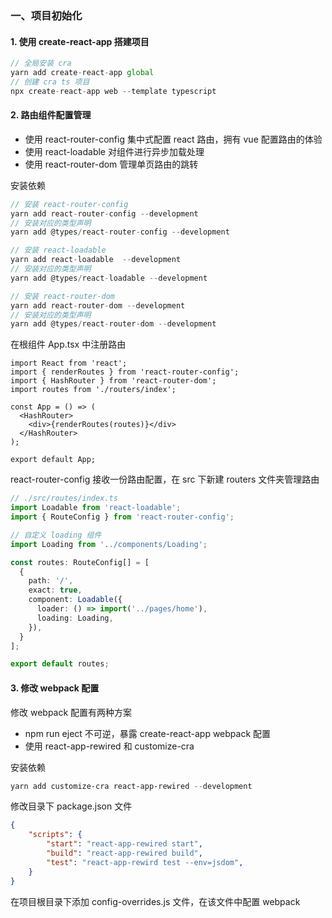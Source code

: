### 一、项目初始化

#### 1. 使用 create-react-app 搭建项目

```js
// 全局安装 cra
yarn add create-react-app global
// 创建 cra ts 项目
npx create-react-app web --template typescript
```



#### 2. 路由组件配置管理

- 使用 react-router-config 集中式配置 react 路由，拥有 vue 配置路由的体验
- 使用 react-loadable 对组件进行异步加载处理
- 使用 react-router-dom 管理单页路由的跳转

安装依赖

```js
// 安装 react-router-config
yarn add react-router-config --development
// 安装对应的类型声明
yarn add @types/react-router-config --development

// 安装 react-loadable 
yarn add react-loadable  --development
// 安装对应的类型声明
yarn add @types/react-loadable --development

// 安装 react-router-dom
yarn add react-router-dom --development
// 安装对应的类型声明
yarn add @types/react-router-dom --development
```



在根组件 App.tsx 中注册路由

```tsx
import React from 'react';
import { renderRoutes } from 'react-router-config';
import { HashRouter } from 'react-router-dom';
import routes from './routers/index';

const App = () => (
  <HashRouter>
    <div>{renderRoutes(routes)}</div>
  </HashRouter>
);

export default App;
```

react-router-config 接收一份路由配置，在 src 下新建 routers 文件夹管理路由

```ts
// ./src/routes/index.ts
import Loadable from 'react-loadable';
import { RouteConfig } from 'react-router-config';

// 自定义 loading 组件
import Loading from '../components/Loading';

const routes: RouteConfig[] = [
  {
    path: '/',
    exact: true,
    component: Loadable({
      loader: () => import('../pages/home'),
      loading: Loading,
    }),
  }
];

export default routes;

```



#### 3. 修改 webpack 配置

修改 webpack 配置有两种方案

- npm run eject 不可逆，暴露 create-react-app webpack 配置
- 使用 react-app-rewired 和 customize-cra

安装依赖

```powershell
yarn add customize-cra react-app-rewired --development
```

修改目录下 package.json 文件

```json
{
	"scripts": {
        "start": "react-app-rewired start",
        "build": "react-app-rewired build",
        "test": "react-app-rewird test --env=jsdom",
    }
}
```

在项目根目录下添加 config-overrides.js 文件，在该文件中配置 webpack



